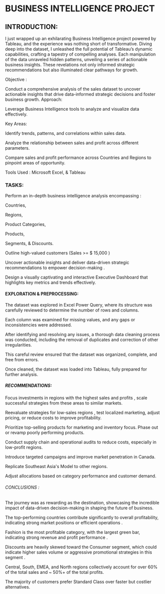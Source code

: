 # BUSINESS INTELLIGENCE PROJECT

## INTRODUCTION:

I just wrapped up an exhilarating Business Intelligence project powered by Tableau, and the experience was nothing short of transformative. Diving deep into the dataset, I unleashed the full potential of Tableau’s dynamic capabilities, crafting a tapestry of compelling analyses. Each manipulation of the data unraveled hidden patterns, unveiling a series of actionable business insights. These revelations not only informed strategic recommendations but also illuminated clear pathways for growth.

 Objective :
 
 Conduct a comprehensive analysis of the sales dataset to uncover actionable insights that drive data-informed strategic decisions and foster business growth.
 Approach:
 
 Leverage Business Intelligence tools to analyze and visualize data effectively.
 
 Key Areas: 
 
 Identify trends, patterns, and correlations within sales data.
 
 Analyze the relationship between sales and profit across different parameters.
 
 Compare sales and profit performance across Countries and Regions to pinpoint areas of opportunity.
 
 Tools Used : Microsoft Excel, & Tableau

 ### TASKS:

 Perform an in-depth business intelligence analysis encompassing :
 
 Countries,
 
 Regions,
 
 Product Categories,
 
 Products,
 
 Segments, & Discounts.
 
 Outline high-valued customers (Sales >= $ 15,000 )
 
 Uncover actionable insights and deliver data-driven strategic recommendations to empower decision-making .
 
 Design a visually captivating and interactive Executive Dashboard that highlights key metrics and trends effectively.

#### EXPLORATION & PREPROCESSING:

 The dataset was explored in Excel Power Query, where its structure was carefully reviewed to determine the number of rows and columns.
 
 Each column was examined for missing values, and any gaps or inconsistencies were addressed.
 
 After identifying and resolving any issues, a thorough data cleaning process was conducted, including the removal of duplicates and correction of other irregularities. 
 
 This careful review ensured that the dataset was organized, complete, and free from errors.
 
 Once cleaned, the dataset was loaded into Tableau, fully prepared for further analysis.

 ##### RECOMMENDATIONS:

 Focus investments in regions with the highest sales and profits , scale successful strategies from these areas to similar markets.
 
 Reevaluate strategies for low-sales regions , test localized marketing, adjust pricing, or reduce costs to improve profitability.
 
 Prioritize top-selling products for marketing and inventory focus. Phase out or revamp poorly performing products.
 
 Conduct supply chain and operational audits to reduce costs, especially in low-profit regions.
 
 Introduce targeted campaigns and improve market penetration in Canada.
 
 Replicate Southeast Asia's Model to other regions.
 
 Adjust allocations based on category performance and customer demand.

 ###### CONCLUSIONS :
 
 The journey was as rewarding as the destination, showcasing the incredible impact of data-driven decision-making in shaping the future of business.
 
 The top-performing countries contribute significantly to overall profitability, indicating strong market positions or efficient operations .
 
 Fashion is the most profitable category, with the largest green bar, indicating strong revenue and profit performance .
 
 Discounts are heavily skewed toward the Consumer segment, which could indicate higher sales volume or aggressive promotional strategies in this segment .
 
 Central, South, EMEA, and North regions collectively account for over 60% of the total sales and ~ 50%+ of the total profits.
 
 The majority of customers prefer Standard Class over faster but costlier alternatives.
 









